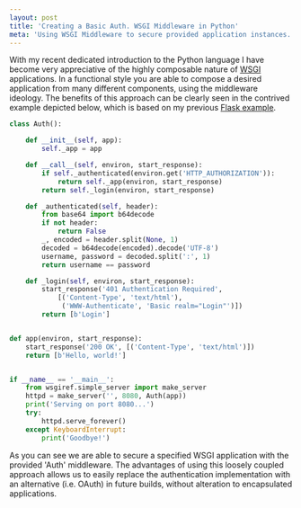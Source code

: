 ```yaml
---
layout: post
title: 'Creating a Basic Auth. WSGI Middleware in Python'
meta: 'Using WSGI Middleware to secure provided application instances.'
---
```


With my recent dedicated introduction to the Python language I have become very appreciative of the highly composable nature of [WSGI](http://en.wikipedia.org/wiki/Web_Server_Gateway_Interface) applications.
In a functional style you are able to compose a desired application from many different components, using the middleware ideology.
The benefits of this approach can be clearly seen in the contrived example depicted below, which is based on my previous [Flask example](/posts/using-basic-auth-and-decorators-in-pythons-flask/).

<!--more-->

```python
class Auth():

    def __init__(self, app):
        self._app = app

    def __call__(self, environ, start_response):
        if self._authenticated(environ.get('HTTP_AUTHORIZATION')):
            return self._app(environ, start_response)
        return self._login(environ, start_response)

    def _authenticated(self, header):
        from base64 import b64decode
        if not header:
            return False
        _, encoded = header.split(None, 1)
        decoded = b64decode(encoded).decode('UTF-8')
        username, password = decoded.split(':', 1)
        return username == password

    def _login(self, environ, start_response):
        start_response('401 Authentication Required',
            [('Content-Type', 'text/html'),
             ('WWW-Authenticate', 'Basic realm="Login"')])
        return [b'Login']


def app(environ, start_response):
    start_response('200 OK', [('Content-Type', 'text/html')])
    return [b'Hello, world!']


if __name__ == '__main__':
    from wsgiref.simple_server import make_server
    httpd = make_server('', 8080, Auth(app))
    print('Serving on port 8080...')
    try:
        httpd.serve_forever()
    except KeyboardInterrupt:
        print('Goodbye!')
```

As you can see we are able to secure a specified WSGI application with the provided 'Auth' middleware.
The advantages of using this loosely coupled approach allows us to easily replace the authentication implementation with an alternative (i.e. OAuth) in future builds, without alteration to encapsulated applications.

